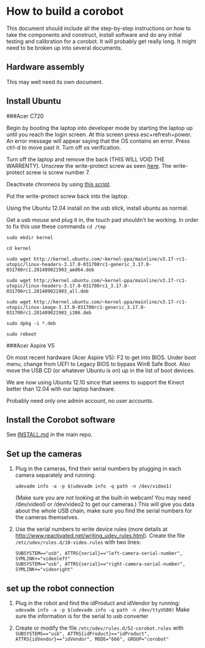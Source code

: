 # How to build a corobot

This document should include all the step-by-step instructions
on how to take the components and construct, install software
and do any initial testing and calibration for a corobot.  It
will probably get really long.  It might need to be broken up
into several documents.

## Hardware assembly

This may well need its own document.

## Install Ubuntu

###Acer C720

Begin by booting the laptop into developer mode by starting the laptop up until you reach the login screen.
At this screen press esc+refresh+power. An error message will appear saying that the 
OS contains an error. Press ctrl-d to move past it. Turn off os verification.

Turn off the laptop and remove the back (THIS WILL VOID THE WARRENTY).
Unscrew the write-protect screw as seen [here](http://www.chromium.org/_/rsrc/1381990807648/chromium-os/developer-information-for-chrome-os-devices/acer-c720-chromebook/c720-chromebook-annotated-innards.png). The write-protect screw is screw number 7.

Deactivate chromeos by using [this script](https://johnlewis.ie/custom-chromebook-firmware/rom-download/).

Put the write-protect screw back into the laptop.

Using the Ubuntu 12.04 install on the usb stick, install ubuntu as normal.

Get a usb mouse and plug it in, the touch pad shouldn't be working. In order to fix this use these commands
`cd /tmp`

`sudo mkdir kernel`

`cd kernel`

`sudo wget http://kernel.ubuntu.com/~kernel-ppa/mainline/v3.17-rc1-utopic/linux-headers-3.17.0-031700rc1-generic_3.17.0-031700rc1.201409021903_amd64.deb`

`sudo wget http://kernel.ubuntu.com/~kernel-ppa/mainline/v3.17-rc1-utopic/linux-headers-3.17.0-031700rc1_3.17.0-031700rc1.201409021903_all.deb`

`sudo wget http://kernel.ubuntu.com/~kernel-ppa/mainline/v3.17-rc1-utopic/linux-image-3.17.0-031700rc1-generic_3.17.0-031700rc1.201409021903_i386.deb`

`sudo dpkg -i *.deb`

`sudo reboot `

###Acer Aspire V5

On most recent hardware (Acer Aspire V5): F2 to get into BIOS.
Under boot menu, change from UEFI to Legacy BIOS to bypass Win8
Safe Boot.  Also move the USB CD (or whatever Ubuntu is on) up
in the list of boot devices.

We are now using Ubuntu 12.10 since that seems to support the Kinect better than 12.04 with our laptop hardware.

Probably need only one admin account, no user accounts.

## Install the Corobot software

See [INSTALL.md](https://github.com/corobotics/corobots/blob/master/INSTALL.md) in the main repo.

## Set up the cameras

1. Plug in the cameras, find their serial numbers by plugging in
   each camera separately and running:

    `udevadm info -a -p $(udevadm info -q path -n /dev/video1)`

   (Make sure you are not looking at the built-in webcam!  You may need /dev/video0 or /dev/video2 to get our cameras.)  This will give you data about the whole USB chain, make sure you find the serial numbers for the cameras themselves.
      
2. Use the serial numbers to write device rules
   (more details at <http://www.reactivated.net/writing_udev_rules.html>).
   Create the file `/etc/udev/rules.d/10-video.rules` with two lines:

    `SUBSYSTEM=="usb", ATTRS{serial}=="left-camera-serial-number", SYMLINK+="videoleft"`  
    `SUBSYSTEM=="usb", ATTRS{serial}=="right-camera-serial-number", SYMLINK+="videoright"`  

## set up the robot connection

1. Plug in the robot and find the idProduct and idVendor by running:
    `udevadm info -a -p $(udevadm info -q path -n /dev/ttyUSB0)`
   Make sure the information is for the serial to usb converter

2. Create or modify the file `/etc/udev/rules.d/52-corobot.rules` with
    `SUBSYSTEMS=="usb", ATTRS{idProduct}=="idProduct", ATTRS{idVendor}=="idVendor", MODE="666", GROUP="corobot"`
   

